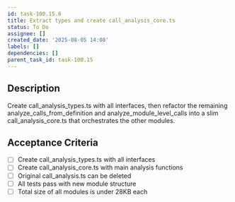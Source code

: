 ```yaml
---
id: task-100.15.6
title: Extract types and create call_analysis_core.ts
status: To Do
assignee: []
created_date: '2025-08-05 14:08'
labels: []
dependencies: []
parent_task_id: task-100.15
---
```


## Description

Create call_analysis_types.ts with all interfaces, then refactor the remaining analyze_calls_from_definition and analyze_module_level_calls into a slim call_analysis_core.ts that orchestrates the other modules.

## Acceptance Criteria

- [ ] Create call_analysis_types.ts with all interfaces
- [ ] Create call_analysis_core.ts with main analysis functions
- [ ] Original call_analysis.ts can be deleted
- [ ] All tests pass with new module structure
- [ ] Total size of all modules is under 28KB each
